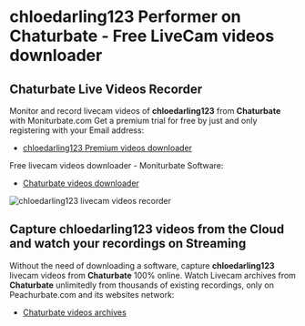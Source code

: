 # chloedarling123 Performer on Chaturbate - Free LiveCam videos downloader

## Chaturbate Live Videos Recorder

Monitor and record livecam videos of **chloedarling123** from **Chaturbate** with Moniturbate.com
Get a premium trial for free by just and only registering with your Email address:
* [chloedarling123 Premium videos downloader](https://moniturbate.com/request-demo-licence-key.html)

Free livecam videos downloader - Moniturbate Software:
* [Chaturbate videos downloader](https://moniturbate.com/moniturbate-download-software.html)

![chloedarling123 livecam videos recorder](https://peachurnet.com/templates/moniturbate-software.png)


## Capture chloedarling123 videos from the Cloud and watch your recordings on Streaming

Without the need of downloading a software, capture **chloedarling123** livecam videos from **Chaturbate** 100% online.
Watch Livecam archives from **Chaturbate** unlimitedly from thousands of existing recordings, only on Peachurbate.com and its websites network:
* [Chaturbate videos archives](https://peachurnet.com/)
